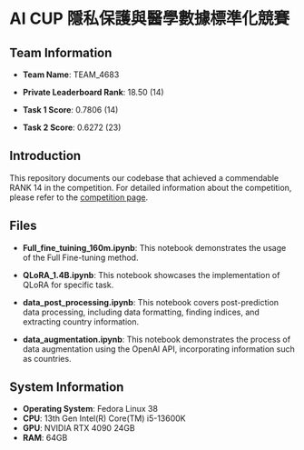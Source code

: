 # AI CUP 隱私保護與醫學數據標準化競賽

## Team Information

- **Team Name**: TEAM_4683

- **Private Leaderboard Rank**: 18.50 (14)
  
- **Task 1 Score**: 0.7806 (14)
  
- **Task 2 Score**: 0.6272 (23)

## Introduction

This repository documents our codebase that achieved a commendable RANK 14 in the competition. For detailed information about the competition, please refer to the [competition page](https://codalab.lisn.upsaclay.fr/competitions/15425#learn_the_details-overview).




## Files

- **Full_fine_tuining_160m.ipynb**: This notebook demonstrates the usage of the Full Fine-tuning method.

- **QLoRA_1.4B.ipynb**: This notebook showcases the implementation of QLoRA for specific task.

- **data_post_processing.ipynb**: This notebook covers post-prediction data processing, including data formatting, finding indices, and extracting country information.

- **data_augmentation.ipynb**: This notebook demonstrates the process of data augmentation using the OpenAI API, incorporating information such as countries.

## System Information
- **Operating System**: Fedora Linux 38
- **CPU**: 13th Gen Intel(R) Core(TM) i5-13600K
- **GPU**: NVIDIA RTX 4090 24GB
- **RAM**: 64GB



